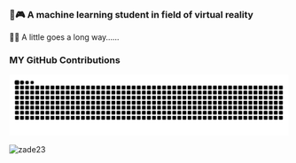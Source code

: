 ### 🤖🎮️ A machine learning student in field of virtual reality

<!--
**zade23/zade23** is a ✨ _special_ ✨ repository because its `README.md` (this file) appears on your GitHub profile.

Here are some ideas to get you started:

- 🔭 I’m currently working on ...
- 🌱 I’m currently learning ...
- 👯 I’m looking to collaborate on ...
- 🤔 I’m looking for help with ...
- 💬 Ask me about ...
- 📫 How to reach me: ...
- 😄 Pronouns: ...
- ⚡ Fun fact: ...
-->

👨‍🎓 A little goes a long way……

### MY GitHub Contributions
<picture>
  <source media="(prefers-color-scheme: dark)" srcset="https://raw.githubusercontent.com/zade23/zade23/output/github-contribution-grid-snake-dark.svg">
  <source media="(prefers-color-scheme: light)" srcset="https://raw.githubusercontent.com/zade23/zade23/output/github-contribution-grid-snake.svg">
  <img alt="github contribution grid snake animation" src="https://raw.githubusercontent.com/zade23/zade23/output/github-contribution-grid-snake.svg">
</picture>


<p align="left">&nbsp;<img align="left" src="https://github-readme-stats-git-masterrstaa-rickstaa.vercel.app/api?username=zade23&show_icons=true&locale=en&theme=dark" alt="zade23" /></p>
